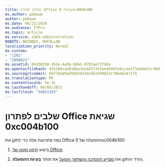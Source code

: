 ```yaml
---
title: שלבים לפתרון Office שגיאת 0xc004b100
ms.author: pebaum
author: pebaum
ms.date: 04/21/2020
ms.audience: ITPro
ms.topic: article
ms.service: o365-administration
ROBOTS: NOINDEX, NOFOLLOW
localization_priority: Normal
ms.custom:
- "1262"
- "2000021"
ms.assetid: 05d36350-3b1e-4a5b-bbb1-0791ae727b8a
ms.openlocfilehash: 455168cae816ba3dcb47f351be46947e8ccee1f3ab9e61c70d82d49e5279ef85
ms.sourcegitcommit: b5f7da89a650d2915dc652449623c78be6247175
ms.translationtype: MT
ms.contentlocale: he-IL
ms.lasthandoff: 08/05/2021
ms.locfileid: "54021165"
---
```

# <a name="steps-to-resolve-office-activation-error-0xc004b100"></a>שלבים לפתרון Office שגיאת 0xc004b100

נסה פתרונות אלה כדי לתקן את Office ההפעלה של 0xc004b100:
  
1. ביצוע [תיקון מקוון של Office](https://support.office.com/article/7821d4b6-7c1d-4205-aa0e-a6b40c5bb88b).

2. הורד והתקן את [מסייע התמיכה והשחזור והפעל](https://aka.ms/SARA-OfficeActivation-Alchemy) את פותר **בעיות ההפעלה.**

